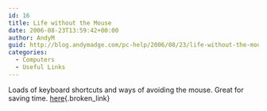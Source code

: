 ```yaml
---
id: 16
title: Life without the Mouse
date: 2006-08-23T13:59:42+00:00
author: AndyM
guid: http://blog.andymadge.com/pc-help/2006/08/23/life-without-the-mouse/
categories:
  - Computers
  - Useful Links
---
```

Loads of keyboard shortcuts and ways of avoiding the mouse. Great for saving time. [here](http://chronotron.wordpress.com/2006/03/26/life-without-mouse-tips-tricks/ "http://chronotron.wordpress.com/2006/03/26/life-without-mouse-tips-tricks/"){.broken_link}